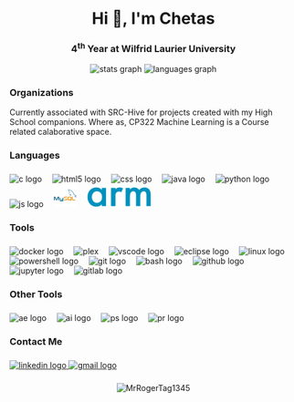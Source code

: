 <h1 align="center">Hi 👋, I'm Chetas</h1>
<h3 align="center"> 4<sup>th</sup> Year at Wilfrid Laurier University</h3>

<div align="center">
    <img src="https://github-readme-stats.vercel.app/api?username=MrRogerTag1345&hide_title=false&hide_rank=false&show_icons=true&include_all_commits=true&count_private=true&disable_animations=false&theme=dark&locale=en&hide_border=false" height="164" alt="stats graph"/>
    <img src="https://github-readme-stats.vercel.app/api/top-langs?username=MrRogerTag1345&locale=en&hide_title=false&layout=compact&card_width=320&langs_count=10&theme=dark&hide_border=false" height="165" alt="languages graph"/>
</div>

###

<h3 align="left">Organizations</h3>
<p>
  Currently associated with SRC-Hive for projects created with my High School companions. Where as, CP322 Machine Learning is a Course related calaborative space. 
</p>

###

<h3 align="left">Languages</h3>

###

<div align="left">
    <img src="https://skillicons.dev/icons?i=c" height="40" alt="c logo"/>
    <img width=10>
    <img src="https://skillicons.dev/icons?i=html" height="40" alt="html5 logo"/>
    <img width=10>
    <img src="https://skillicons.dev/icons?i=css" height="40" alt="css logo"/>
    <img width=10>
    <img src="https://skillicons.dev/icons?i=java" height="40" alt="java logo"/>
    <img width=10>
    <img src="https://skillicons.dev/icons?i=python" height="40" alt="python logo"/>
    <img width=10>
    <img src="https://skillicons.dev/icons?i=js" height="40" alt="js logo"/>
    <img width=10>
    <img src="https://raw.githubusercontent.com/devicons/devicon/master/icons/mysql/mysql-original-wordmark.svg" height="41" alt="mysql logo"/>
    <img width=10>
    <img src="/Images/Arm_logo_blue_72LG.png" height="35" alt="arm logo"/>
    <img width=10>
    
</div>

<h3 align="left">Tools</h3>

###

<div align="left">
    <img src="https://cdn.simpleicons.org/docker/2496ED" height="40" alt="docker logo"/>
    <img width=10>
    <img src="https://img.shields.io/badge/plex-%23E5A00D.svg?style=for-the-badge&logo=plex&logoColor=white" height="40" alt="plex"/>
    <img width=10>
    <img src="https://cdn.simpleicons.org/visualstudiocode/007ACC" height="40" alt="vscode logo"/>
    <img width=10>
    <img src="https://skillicons.dev/icons?i=eclipse" height="41" alt="eclipse logo"/>
    <img width=10>
    <img src="https://skillicons.dev/icons?i=linux" height="41" alt="linux logo"/>
    <img width=10>
    <img src="https://skillicons.dev/icons?i=powershell" height="41" alt="powershell logo"/>
    <img width=10>
    <img src="https://skillicons.dev/icons?i=git" height="41" alt="git logo"/>
    <img width=10>
    <img src="https://skillicons.dev/icons?i=bash" height="40" alt="bash logo"/>
    <img width=10>
    <img src="https://skillicons.dev/icons?i=github" height="41" alt="github logo"/>
    <img width=10>
    <img src="https://cdn.simpleicons.org/jupyter/F37626" height="40" alt="jupyter logo"/>
    <img width=10>
    <img src="https://skillicons.dev/icons?i=gitlab" height="41" alt="gitlab logo"/>
    <img width=10>
    
</div>

<h3 align="left">Other Tools</h3>

###

<div align="left">
    <img src="https://skillicons.dev/icons?i=ae" height="40" alt="ae logo"/>
    <img width=10>
    <img src="https://skillicons.dev/icons?i=ai" height="40" alt="ai logo"/>
    <img width=10>
    <img src="https://skillicons.dev/icons?i=ps" height="40" alt="ps logo"/>
    <img width=10>
    <img src="https://skillicons.dev/icons?i=pr" height="40" alt="pr logo"/>
    <img width=10>
</div>


<h3 align="left">Contact Me</h3>

###

<div align="left">
  <a href="https://www.linkedin.com/in/chetas-patel-ba9379165/" target="_blank">
    <img src="https://img.shields.io/static/v1?message=LinkedIn&logo=linkedin&label=&color=0077B5&logoColor=white&labelColor=&style=for-the-badge" height="35" alt="linkedin logo"  />
  </a>
  <a href="mailto:Chetaspatel1345@gmail.com" target="_blank">
    <img src="https://img.shields.io/static/v1?message=Gmail&logo=gmail&label=&color=D14836&logoColor=white&labelColor=&style=for-the-badge" height="35" alt="gmail logo"  />
  </a>
</div>

###

<p align="center">
  <img src="https://github-readme-streak-stats.herokuapp.com/?user=MrRogerTag1345&&theme=dark" alt="MrRogerTag1345"/>
</p>
